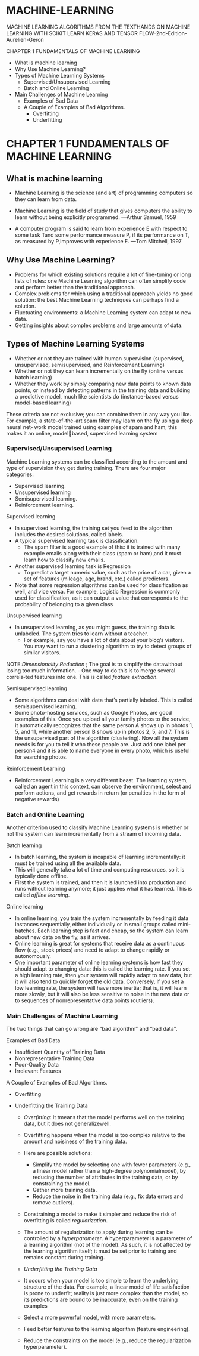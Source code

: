 # MACHINE-LEARNING
MACHINE LEARNING ALGORITHMS FROM THE TEXTHANDS ON MACHINE LEARNING WITH SCIKIT LEARN KERAS AND TENSOR FLOW-2nd-Edition-Aurelien-Geron

CHAPTER 1 FUNDAMENTALS OF MACHINE LEARNING
- What is machine learning
- Why Use Machine Learning?
- Types of Machine Learning Systems
  - Supervised/Unsupervised Learning
  - Batch and Online Learning
- Main Challenges of Machine Learning
  - Examples of Bad Data
  - A Couple of Examples of Bad Algorithms.
    - Overfitting
    - Underfitting


# CHAPTER 1 FUNDAMENTALS OF MACHINE LEARNING

## What is machine learning
- Machine Learning is the science (and art) of programming computers so they can learn from data.

- Machine Learning is the field of study that gives computers the ability to learn without being explicitly programmed. —Arthur Samuel, 1959
- A computer program is said to learn from experience E with respect to some task Tand some performance measure P, if its performance on T, as measured by P,improves with experience E.
     —Tom Mitchell, 1997
  
## Why Use Machine Learning?

- Problems for which existing solutions require a lot of fine-tuning or long lists of rules: one Machine Learning algorithm can often simplify code and perform better than the traditional approach.
- Complex problems for which using a traditional approach yields no good solution: the best Machine Learning techniques can perhaps find a solution.
- Fluctuating environments: a Machine Learning system can adapt to new data.
- Getting insights about complex problems and large amounts of data.

## Types of Machine Learning Systems
- Whether or not they are trained with human supervision (supervised, unsupervised, semisupervised, and Reinforcement Learning)
-  Whether or not they can learn incrementally on the fly (online versus batch learning)
-  Whether they work by simply comparing new data points to known data points, or instead by detecting patterns in the training data and building a predictive model, much like scientists do (instance-based versus model-based learning)

These criteria are not exclusive; you can combine them in any way you like. For
example, a state-of-the-art spam filter may learn on the fly using a deep neural net‐
work model trained using examples of spam and ham; this makes it an online, modelbased, supervised learning system

### Supervised/Unsupervised Learning
Machine Learning systems can be classified according to the amount and type of supervision they get during training. 
There are four major categories: 
  - Supervised learning.
  - Unsupervised learning
  - Semisupervised learning.
  - Reinforcement learning.

Supervised learning

- In supervised learning, the training set you feed to the algorithm includes the desired solutions, called labels.
- A typical supervised learning task is classification.
  - The spam filter is a good example of this: it is trained with many example emails along with their class (spam or ham),and it must learn how to classify new emails.
- Another supervised learning task is Regression
  - To predict a target numeric value, such as the price of a car, given a set of features (mileage, age, brand, etc.) called predictors.
- Note that some regression algorithms can be used for classification as well, and vice versa. For example, Logistic Regression is commonly used for classification, as it can
output a value that corresponds to the probability of belonging to a given class

Unsupervised learning
 - In unsupervised learning, as you might guess, the training data is unlabeled. The system tries to learn without a teacher.
     - For example, say you have a lot of data about your blog’s visitors. You may want to run a clustering algorithm to try to detect groups of similar visitors.


NOTE:$Dimensionality \ Reduction$ ; The goal is to simplify the datawithout losing too much information.
     - One way to do this is to merge several correla‐ted features into one. This is called $feature \ extraction$.  

Semisupervised learning

- Some algorithms can deal with data that’s partially labeled. This is called semisupervised learning.
- Some photo-hosting services, such as Google Photos, are good examples of this. Once you upload all your family photos to the service, it automatically recognizes that the same person A shows up in photos 1, 5, and 11, while another person B shows up in photos 2, 5, and 7. This is the unsupervised part of the algorithm (clustering). Now all the system needs is for you to tell it who these people are. Just add one label per person4 and it is able to name everyone in every photo, which is useful for searching photos.

Reinforcement Learning
- Reinforcement Learning is a very different beast. The learning system, called an agent in this context, can observe the environment, select and perform actions, and get
rewards in return (or penalties in the form of negative rewards)

### Batch and Online Learning
Another criterion used to classify Machine Learning systems is whether or not the system can learn incrementally from a stream of incoming data.

Batch learning
- In batch learning, the system is incapable of learning incrementally: it must be trained using all the available data.
- This will generally take a lot of time and computing resources, so it is typically done offline.
-  First the system is trained, and then it is launched into production and runs without learning anymore; it just applies what it has learned. This is called $offline \ learning$.

Online learning

- In online learning, you train the system incrementally by feeding it data instances sequentially, either individually or in small groups called mini-batches. Each learning
step is fast and cheap, so the system can learn about new data on the fly, as it arrives.
- Online learning is great for systems that receive data as a continuous flow (e.g., stock prices) and need to adapt to change rapidly or autonomously.
- One important parameter of online learning systems is how fast they should adapt to changing data: this is called the learning rate. If you set a high learning rate, then your
system will rapidly adapt to new data, but it will also tend to quickly forget the old data.
Conversely, if you set a low learning rate, the system will have more inertia; that is, it will learn more slowly, but it will also be less sensitive to noise in the new data or to
sequences of nonrepresentative data points (outliers).

### Main Challenges of Machine Learning

The two things that can go wrong are “bad algorithm” and “bad data".

Examples of Bad Data
- Insufficient Quantity of Training Data
- Nonrepresentative Training Data
- Poor-Quality Data
- Irrelevant Features

A Couple of Examples of Bad Algorithms.

- Overfitting
- Underfitting the Training Data

     - _Overfitting_: It tmeans that the model performs well on the training data, but it does not generalizewell.
     - Overfitting happens when the model is too complex relative to the amount and noisiness of the training data.
     - Here are possible solutions:
          - Simplify the model by selecting one with fewer parameters (e.g., a linear model rather than a high-degree polynomialmodel), by reducing the number of attributes in the training
          data, or by constraining the model.
          - Gather more training data.
          - Reduce the noise in the training data (e.g., fix data errors and remove outliers).
 
     - Constraining a model to make it simpler and reduce the risk of overfitting is called $regularization$.
     - The amount of regularization to apply during learning can be controlled by a $hyperparameter$. A hyperparameter is a parameter of a learning algorithm (not of the
model). As such, it is not affected by the learning algorithm itself; it must be set prior to training and remains constant during training.


     - _Underfitting the Training Data_
     - It occurs when your model is too simple to learn the underlying structure of the data. For example, a linear model of life satisfaction is prone to underfit; reality is just more complex than
the model, so its predictions are bound to be inaccurate, even on the training
examples
     - Select a more powerful model, with more parameters.
     - Feed better features to the learning algorithm (feature engineering).
     - Reduce the constraints on the model (e.g., reduce the regularization hyperparameter).














